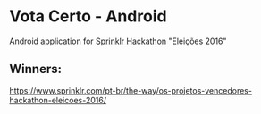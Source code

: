 # Vota Certo - Android

Android application for [Sprinklr Hackathon](https://www.sprinklr.com/pt-br/hackathon-sprinklr/) "Eleições 2016"

## Winners:

https://www.sprinklr.com/pt-br/the-way/os-projetos-vencedores-hackathon-eleicoes-2016/
